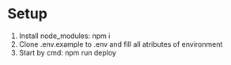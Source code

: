 # Setup
1. Install node_modules: npm i
2. Clone .env.example to .env and fill all atributes of environment
3. Start by cmd: npm run deploy